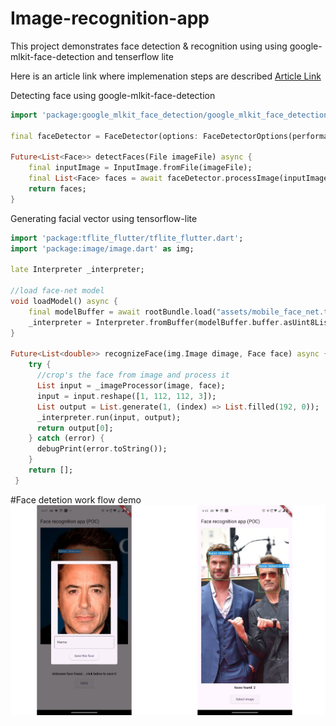 # Image-recognition-app

This project demonstrates face detection & recognition using using google-mlkit-face-detection and tenserflow lite 

Here is an article link where implemenation steps are described [Article Link](https://medium.com/analytics-vidhya/face-recognition-authentication-using-flutter-and-tensorflow-lite-2659d941d56e)


Detecting face using google-mlkit-face-detection
```dart
import 'package:google_mlkit_face_detection/google_mlkit_face_detection.dart';

final faceDetector = FaceDetector(options: FaceDetectorOptions(performanceMode: FaceDetectorMode.accurate));

Future<List<Face>> detectFaces(File imageFile) async {
    final inputImage = InputImage.fromFile(imageFile);
    final List<Face> faces = await faceDetector.processImage(inputImage);
    return faces;
}
```

Generating facial vector using tensorflow-lite

```dart
import 'package:tflite_flutter/tflite_flutter.dart';
import 'package:image/image.dart' as img;

late Interpreter _interpreter;

//load face-net model
void loadModel() async {
    final modelBuffer = await rootBundle.load("assets/mobile_face_net.tflite");
    _interpreter = Interpreter.fromBuffer(modelBuffer.buffer.asUint8List());
}

Future<List<double>> recognizeFace(img.Image dimage, Face face) async {
    try {
      //crop's the face from image and process it
      List input = _imageProcessor(image, face);
      input = input.reshape([1, 112, 112, 3]);
      List output = List.generate(1, (index) => List.filled(192, 0));
      _interpreter.run(input, output);
      return output[0];
    } catch (error) {
      debugPrint(error.toString());
    }
    return [];
 }
```


#Face detetion work flow demo
![Face detetion demo](https://github.com/Mahesh-R-Mesta/Image-recognition-app/blob/main/demo_image.png)
